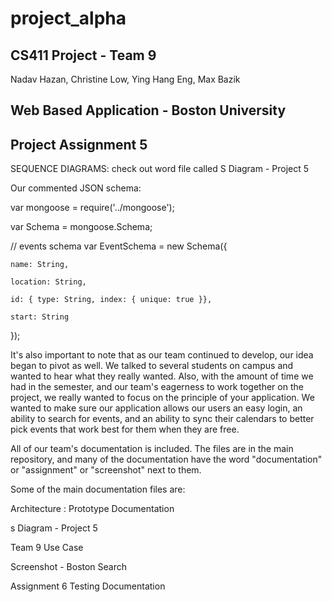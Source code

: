 # project_alpha

## CS411 Project - Team 9 

Nadav Hazan, Christine Low, Ying Hang Eng, Max Bazik


## Web Based Application - Boston University

## Project Assignment 5
SEQUENCE DIAGRAMS: check out word file called  S Diagram - Project 5 

Our commented JSON schema: 

var mongoose     = require('../mongoose');

var Schema       = mongoose.Schema;

// events schema 
var EventSchema   = new Schema({
	
	name: String,
	
	location: String,
	
	id: { type: String, index: { unique: true }},
	
	start: String
});

It's also important to note that as our team continued to develop, our idea began to pivot as well. We talked to several students on campus and wanted to hear what they really wanted. Also, with the amount of time we had in the semester, and our team's eagerness to work together on the project, we really wanted to focus on the principle of your application. We wanted to make sure our application allows our users an easy login, an ability to search for events, and an ability to sync their calendars to better pick events that work best for them when they are free.


All of our team's documentation is included. The files are in the main repository, and many of the documentation have the word "documentation" or "assignment" or "screenshot" next to them. 

Some of the main documentation files are: 

Architecture : Prototype Documentation

s Diagram - Project 5

Team 9 Use Case

Screenshot - Boston Search

Assignment 6 Testing Documentation

